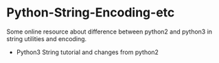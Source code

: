# Python-String-Encoding-etc
Some online resource about difference between python2 and python3 in string utilities and encoding.

- Python3 String tutorial and changes from python2
